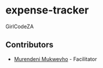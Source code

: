 # expense-tracker

GirlCodeZA
## Contributors

- [Murendeni Mukwevho](https://github.com/mukwevhom) - Facilitator
